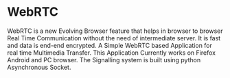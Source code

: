 # WebRTC
WebRTC is a new Evolving Browser feature that helps in browser to browser Real Time Communication without the need of intermediate server.
It is fast and data is end-end encrypted.
A Simple WebRTC based Application for real time Multimedia Transfer. 
This Application Currently works on Firefox Android and PC browser.
The Signalling system is built using python Asynchronous Socket.
